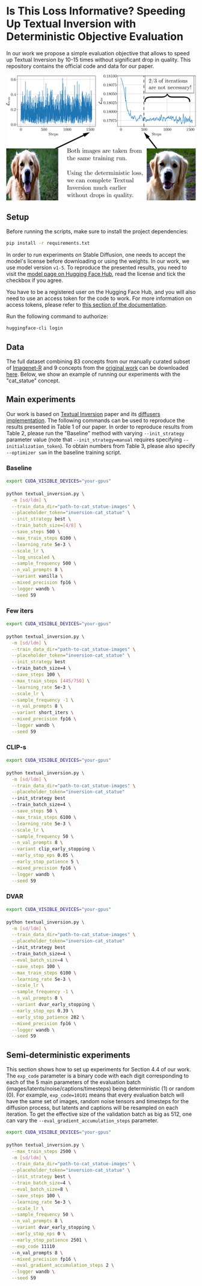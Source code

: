 # Is This Loss Informative? Speeding Up Textual Inversion with Deterministic Objective Evaluation

In our work we propose a simple evaluation objective that allows to speed up Textual Inversion by 10-15 times without significant drop in quality. This repository contains the official code and data for our paper. 

<p align="center">
<img src="img/teaser-1.png" alt="teaser" width="600"/>
</p>

## Setup

Before running the scripts, make sure to install the project dependencies:

```bash
pip install -r requirements.txt
```

In order to run experiments on Stable Diffusion, one needs to accept the model's license before downloading or using the weights. In our work, we use model version `v1-5`. To reproduce the presented results, you need to visit the [model page on Hugging Face Hub](https://huggingface.co/runwayml/stable-diffusion-v1-5), read the license and tick the checkbox if you agree. 

You have to be a registered user on the Hugging Face Hub, and you will also need to use an access token for the code to work. For more information on access tokens, please refer to [this section of the documentation](https://huggingface.co/docs/hub/security-tokens).

Run the following command to authorize:

```bash
huggingface-cli login
```

## Data
The full dataset combining 83 concepts from our manually curated subset of [Imagenet-R](https://github.com/hendrycks/imagenet-r) and 9 concepts from the [original work](https://github.com/rinongal/textual_inversion/#pretrained-models--data) can be downloaded [here](https://drive.google.com/drive/folders/1ZsU_PJkEOaeQreV7SjfDNAibFleUB6ib?usp=sharing). 
Below, we show an example of running our experiments with the "cat_statue" concept.

## Main experiments
Our work is based on [Textual Inversion](https://arxiv.org/abs/2208.01618) paper and its [diffusers implementation](https://github.com/huggingface/diffusers/tree/main/examples/textual_inversion).
The following commands can be used to reproduce the results presented in Table 1 of our paper. 
In order to reproduce results from Table 2, please run the "Baseline" method with varying `--init_strategy` parameter value (note that `--init_strategy=manual` requires specifying `--initialization_token`). 
To obtain numbers from Table 3, please also specify `--optimizer sam` in the baseline training script.
### Baseline

```bash
export CUDA_VISIBLE_DEVICES="your-gpus"

python textual_inversion.py \
  -m [sd/ldm] \
  --train_data_dir="path-to-cat_statue-images" \
  --placeholder_token="inversion-cat_statue" \
  --init_strategy best \
  --train_batch_size=[4/8] \
  --save_steps 500 \
  --max_train_steps 6100 \
  --learning_rate 5e-3 \
  --scale_lr \
  --log_unscaled \
  --sample_frequency 500 \
  --n_val_prompts 8 \
  --variant vanilla \
  --mixed_precision fp16 \
  --logger wandb \
  --seed 59
```

### Few iters

```bash
export CUDA_VISIBLE_DEVICES="your-gpus"

python textual_inversion.py \
  -m [sd/ldm] \
  --train_data_dir="path-to-cat_statue-images" \
  --placeholder_token="inversion-cat_statue" \
  --init_strategy best
  --train_batch_size=4 \
  --save_steps 100 \
  --max_train_steps [445/750] \
  --learning_rate 5e-3 \
  --scale_lr \
  --sample_frequency -1 \
  --n_val_prompts 8 \
  --variant short_iters \
  --mixed_precision fp16 \
  --logger wandb \
  --seed 59
```

### CLIP-s

```bash
export CUDA_VISIBLE_DEVICES="your-gpus"

python textual_inversion.py \
  -m [sd/ldm] \
  --train_data_dir="path-to-cat_statue-images" \
  --placeholder_token="inversion-cat_statue"
  --init_strategy best
  --train_batch_size=4 \
  --save_steps 50 \
  --max_train_steps 6100 \
  --learning_rate 5e-3 \
  --scale_lr \
  --sample_frequency 50 \
  --n_val_prompts 8 \
  --variant clip_early_stopping \
  --early_stop_eps 0.05 \
  --early_stop_patience 5 \
  --mixed_precision fp16 \
  --logger wandb \
  --seed 59
```

### DVAR
```bash
export CUDA_VISIBLE_DEVICES="your-gpus"

python textual_inversion.py \
  -m [sd/ldm] \
  --train_data_dir="path-to-cat_statue-images" \
  --placeholder_token="inversion-cat_statue"
  --init_strategy best
  --train_batch_size=4 \
  --eval_batch_size=4 \
  --save_steps 100 \
  --max_train_steps 6100 \
  --learning_rate 5e-3 \
  --scale_lr \
  --sample_frequency -1 \
  --n_val_prompts 8 \
  --variant dvar_early_stopping \
  --early_stop_eps 0.39 \
  --early_stop_patience 282 \
  --mixed_precision fp16 \
  --logger wandb \
  --seed 59
```
## Semi-deterministic experiments
This section shows how to set up experiments for Section 4.4 of our work.
The `exp_code` parameter is a binary code with each digit corresponding to each of the 5 main parameters of the evaluation batch (images/latents/noise/captions/timesteps) being deterministic (1) or random (0). 
For example, `exp_code=10101` means that every evaluation batch will have the same set of images, random noise tensors and timesteps for the diffusion process, but latents and captions will be resampled on each iteration.
To get the effective size of the validation batch as big as 512, one can vary the `--eval_gradient_accumulation_steps` parameter.

```bash
export CUDA_VISIBLE_DEVICES="your-gpus"

python textual_inversion.py \
  --max_train_steps 2500 \
  -m [sd/ldm] \
  --train_data_dir="path-to-cat_statue-images" \
  --placeholder_token="inversion-cat_statue" \
  --init_strategy best \
  --train_batch_size=4 \
  --eval_batch_size=8 \
  --save_steps 100 \
  --learning_rate 5e-3 \
  --scale_lr \
  --sample_frequency 50 \
  --n_val_prompts 8 \
  --variant dvar_early_stopping \
  --early_stop_eps 0 \
  --early_stop_patience 2501 \
  --exp_code 11110
  --n_val_prompts 8 \
  --mixed_precision fp16 \
  --eval_gradient_accumulation_steps 2 \
  --logger wandb \
  --seed 59
```
